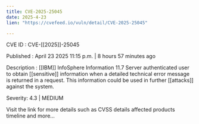 ```yaml
---
title: CVE-2025-25045
date: 2025-4-23
lien: "https://cvefeed.io/vuln/detail/CVE-2025-25045"

---
```


CVE ID : CVE-[[2025]]-25045

Published :  April 23
2025
11:15 p.m. | 8 hours
57 minutes ago

Description :  [[IBM]] InfoSphere Information 11.7 Server authenticated user to obtain  [[sensitive]] information when a detailed technical error message is returned in a request.  This information could be used in further  [[attacks]] against the system.

Severity: 4.3 | MEDIUM

Visit the link for more details
such as CVSS details
affected products
timeline
and more...
